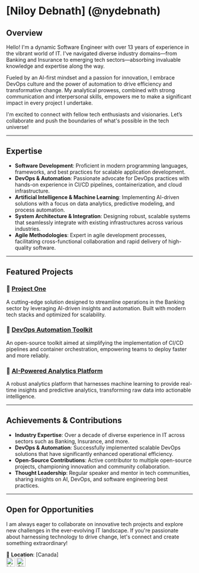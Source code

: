 # [Niloy Debnath] (@nydebnath)

## Overview

Hello! I'm a dynamic Software Engineer with over 13 years of experience in the vibrant world of IT. I've navigated diverse industry domains—from Banking and Insurance to emerging tech sectors—absorbing invaluable knowledge and expertise along the way.

Fueled by an AI-first mindset and a passion for innovation, I embrace DevOps culture and the power of automation to drive efficiency and transformative change. My analytical prowess, combined with strong communication and interpersonal skills, empowers me to make a significant impact in every project I undertake.

I'm excited to connect with fellow tech enthusiasts and visionaries. Let’s collaborate and push the boundaries of what's possible in the tech universe!

---

## Expertise

- **Software Development**: Proficient in modern programming languages, frameworks, and best practices for scalable application development.
- **DevOps & Automation**: Passionate advocate for DevOps practices with hands-on experience in CI/CD pipelines, containerization, and cloud infrastructure.
- **Artificial Intelligence & Machine Learning**: Implementing AI-driven solutions with a focus on data analytics, predictive modeling, and process automation.
- **System Architecture & Integration**: Designing robust, scalable systems that seamlessly integrate with existing infrastructures across various industries.
- **Agile Methodologies**: Expert in agile development processes, facilitating cross-functional collaboration and rapid delivery of high-quality software.

---

## Featured Projects

### 🚀 [Project One](https://github.com/yourgithubusername/project-one)  
A cutting-edge solution designed to streamline operations in the Banking sector by leveraging AI-driven insights and automation. Built with modern tech stacks and optimized for scalability.

### 🔄 [DevOps Automation Toolkit](https://github.com/yourgithubusername/devops-toolkit)  
An open-source toolkit aimed at simplifying the implementation of CI/CD pipelines and container orchestration, empowering teams to deploy faster and more reliably.

### 🤖 [AI-Powered Analytics Platform](https://github.com/yourgithubusername/ai-analytics)  
A robust analytics platform that harnesses machine learning to provide real-time insights and predictive analytics, transforming raw data into actionable intelligence.

---

## Achievements & Contributions

- **Industry Expertise**: Over a decade of diverse experience in IT across sectors such as Banking, Insurance, and more.
- **DevOps & Automation**: Successfully implemented scalable DevOps solutions that have significantly enhanced operational efficiency.
- **Open-Source Contributions**: Active contributor to multiple open-source projects, championing innovation and community collaboration.
- **Thought Leadership**: Regular speaker and mentor in tech communities, sharing insights on AI, DevOps, and software engineering best practices.

---

## Open for Opportunities

I am always eager to collaborate on innovative tech projects and explore new challenges in the ever-evolving IT landscape. If you're passionate about harnessing technology to drive change, let's connect and create something extraordinary!

📍 **Location**: [Canada]  
[<img src="https://i.sstatic.net/gVE0j.png" alt="LinkedIn" width="24" height="24">](https://www.linkedin.com/in/debnath-niloy)
[<img src="https://i.sstatic.net/tskMh.png" alt="GitHub" width="24" height="24">](https://github.com/nydebnath)
